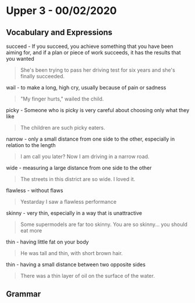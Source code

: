 

# Upper 3 - 00/02/2020

## Vocabulary and Expressions 
succeed - If you succeed, you achieve something that you have been aiming for, and if a plan or piece of work succeeds, it has the results that you wanted
> She's been trying to pass her driving test for six years and she's finally succeeded.

wail - to make a long, high cry, usually because of pain or sadness
> "My finger hurts," wailed the child.

picky - Someone who is picky is very careful about choosing only what they like
> The children are such picky eaters.

narrow - only a small distance from one side to the other, especially in relation to the length
> I am call you later? Now I am driving in a narrow road.

wide - measuring a large distance from one side to the other 
> The streets in this district are so wide. I loved it.

flawless - without flaws
> Yestarday I saw a flawless performance

skinny - very thin, especially in a way that is unattractive
> Some supermodels are far too skinny.
> You are so skinny... you should eat more

thin - having little fat on your body
> He was tall and thin, with short brown hair.

thin - having a small distance between two opposite sides
> There was a thin layer of oil on the surface of the water.



## Grammar

